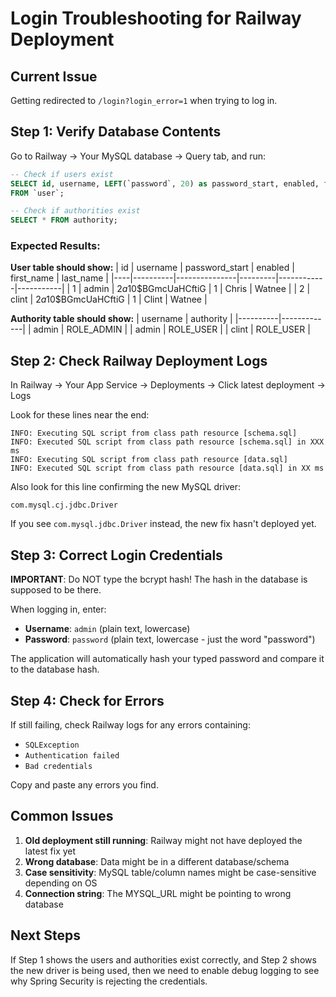# Login Troubleshooting for Railway Deployment

## Current Issue
Getting redirected to `/login?login_error=1` when trying to log in.

## Step 1: Verify Database Contents

Go to Railway → Your MySQL database → Query tab, and run:

```sql
-- Check if users exist
SELECT id, username, LEFT(`password`, 20) as password_start, enabled, first_name, last_name
FROM `user`;

-- Check if authorities exist
SELECT * FROM authority;
```

### Expected Results:

**User table should show:**
| id | username | password_start | enabled | first_name | last_name |
|----|----------|---------------|---------|------------|-----------|
| 1  | admin    | $2a$10$BGmcUaHCftiG | 1       | Chris      | Watnee    |
| 2  | clint    | $2a$10$BGmcUaHCftiG | 1       | Clint      | Watnee    |

**Authority table should show:**
| username | authority   |
|----------|-------------|
| admin    | ROLE_ADMIN  |
| admin    | ROLE_USER   |
| clint    | ROLE_USER   |

## Step 2: Check Railway Deployment Logs

In Railway → Your App Service → Deployments → Click latest deployment → Logs

Look for these lines near the end:
```
INFO: Executing SQL script from class path resource [schema.sql]
INFO: Executed SQL script from class path resource [schema.sql] in XXX ms
INFO: Executing SQL script from class path resource [data.sql]
INFO: Executed SQL script from class path resource [data.sql] in XX ms
```

Also look for this line confirming the new MySQL driver:
```
com.mysql.cj.jdbc.Driver
```

If you see `com.mysql.jdbc.Driver` instead, the new fix hasn't deployed yet.

## Step 3: Correct Login Credentials

**IMPORTANT**: Do NOT type the bcrypt hash! The hash in the database is supposed to be there.

When logging in, enter:
- **Username**: `admin` (plain text, lowercase)
- **Password**: `password` (plain text, lowercase - just the word "password")

The application will automatically hash your typed password and compare it to the database hash.

## Step 4: Check for Errors

If still failing, check Railway logs for any errors containing:
- `SQLException`
- `Authentication failed`
- `Bad credentials`

Copy and paste any errors you find.

## Common Issues

1. **Old deployment still running**: Railway might not have deployed the latest fix yet
2. **Wrong database**: Data might be in a different database/schema
3. **Case sensitivity**: MySQL table/column names might be case-sensitive depending on OS
4. **Connection string**: The MYSQL_URL might be pointing to wrong database

## Next Steps

If Step 1 shows the users and authorities exist correctly, and Step 2 shows the new driver is being used, then we need to enable debug logging to see why Spring Security is rejecting the credentials.
